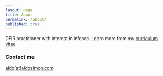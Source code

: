 ```yaml
---
layout: page
title: About
permalink: /about/
published: true
---
```


DFIR practitioner with interest in infosec. Learn more from my [curriculum vitae](https://www.visualcv.com/aldosimon/)

### Contact me

[aldo[at]aldosimon.com](mailto:aldo@aldosimon.com)

